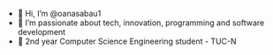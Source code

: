 - 👋 Hi, I’m @oanasabau1
- 👀 I’m passionate about tech, innovation, programming and software development
- 🌱 2nd year Computer Science Engineering student - TUC-N  
<!---
oanasabau1/oanasabau1 is a ✨ special ✨ repository because its `README.md` (this file) appears on your GitHub profile.
You can click the Preview link to take a look at your changes.
--->
